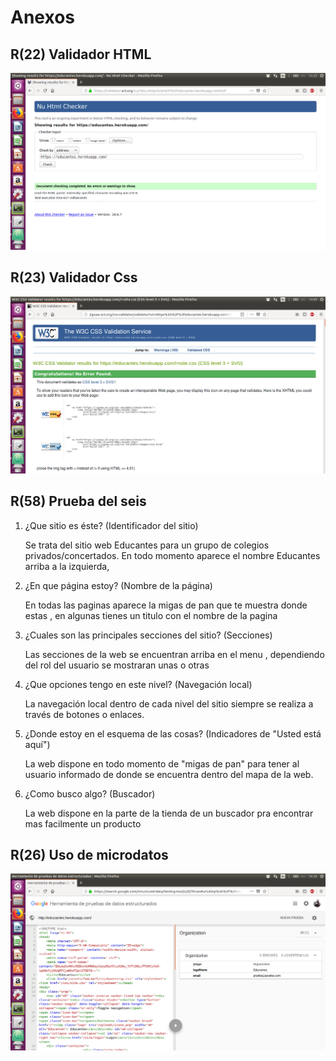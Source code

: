 # Anexos

## R(22) Validador HTML

![Image of Html](images/html.png)

## R(23) Validador Css

![Image of Css](images/css.png)

## R(58) Prueba del seis

1. ¿Que sitio es éste? (Identificador del sitio)

    Se trata del sitio web Educantes para un grupo de colegios privados/concertados.
    En todo momento aparece el nombre Educantes arriba a la izquierda,

2. ¿En que página estoy? (Nombre de la página)

    En todas las paginas aparece la migas de pan que te muestra donde estas , en algunas tienes un titulo con el nombre de la pagina

3. ¿Cuales son las principales secciones del sitio? (Secciones)

    Las secciones de la web se encuentran arriba en el menu , dependiendo del rol del usuario se mostraran unas o otras

4. ¿Que opciones tengo en este nivel? (Navegación local)

    La navegación local dentro de cada nivel del sitio siempre se realiza a través de botones o enlaces.

5. ¿Donde estoy en el esquema de las cosas? (Indicadores de "Usted está aquí")

    La web dispone en todo momento de "migas de pan" para tener al usuario informado de donde se encuentra dentro del mapa de la web.

6. ¿Como busco algo? (Buscador)

    La web dispone en la parte de la tienda de un buscador pra encontrar mas facilmente un producto

## R(26) Uso de microdatos

![Image of Microdata](images/microdatos.png)
